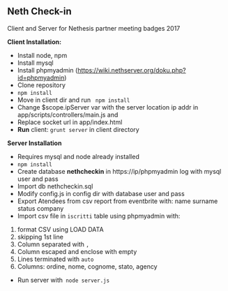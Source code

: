 ## Neth Check-in

Client and Server for Nethesis partner meeting badges 2017

**Client Installation:**

- Install node, npm
- Install mysql
- Install phpmyadmin (https://wiki.nethserver.org/doku.php?id=phpmyadmin)
- Clone repository
- `npm install`
- Move in client dir and run ` npm install`
- Change $scope.ipServer var with the server location ip addr in app/scripts/controllers/main.js and 
- Replace socket url in app/index.html
- **Run** client: `grunt server`  in client directory

**Server Installation**

- Requires mysql and node already installed
- `npm install`
- Create database **nethcheckin** in https://ip/phpmyadmin log with mysql user and pass
- Import db nethcheckin.sql 
- Modify config.js in config dir with database user and pass
- Export Atendees from csv report from eventbrite with: name surname status company
- Import csv file in `iscritti` table using phpmyadmin with:
 1. format CSV using LOAD DATA 
 2. skipping 1st line 
 3. Column separated with `,` 
 4. Column escaped and enclose with empty 
 5. Lines terminated with `auto` 
 6. Columns: ordine, nome, cognome, stato, agency
- Run server with` node server.js`